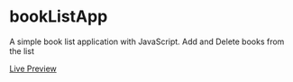 # bookListApp
A simple book list application with JavaScript. Add and Delete books from the list



[Live Preview](https://booklist-js-app.netlify.app/)
